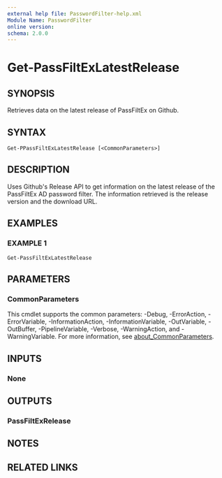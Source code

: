 ```yaml
---
external help file: PasswordFilter-help.xml
Module Name: PasswordFilter
online version:
schema: 2.0.0
---
```


# Get-PassFiltExLatestRelease

## SYNOPSIS
Retrieves data on the latest release of PassFiltEx on Github.

## SYNTAX

```
Get-PPassFiltExLatestRelease [<CommonParameters>]
```

## DESCRIPTION
Uses Github's Release API to get information on the latest release of the PassFiltEx AD password filter.
The information retrieved is the release version and the download URL.

## EXAMPLES

### EXAMPLE 1
```
Get-PassFiltExLatestRelease
```

## PARAMETERS

### CommonParameters
This cmdlet supports the common parameters: -Debug, -ErrorAction, -ErrorVariable, -InformationAction, -InformationVariable, -OutVariable, -OutBuffer, -PipelineVariable, -Verbose, -WarningAction, and -WarningVariable. For more information, see [about_CommonParameters](http://go.microsoft.com/fwlink/?LinkID=113216).

## INPUTS

### None
## OUTPUTS

### PassFiltExRelease
## NOTES

## RELATED LINKS
